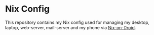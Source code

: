 # Nix Config

This repository contains my Nix config used for managing my desktop, laptop, web-server, mail-server and my phone via [Nix-on-Droid](https://github.com/nix-community/nix-on-droid).
